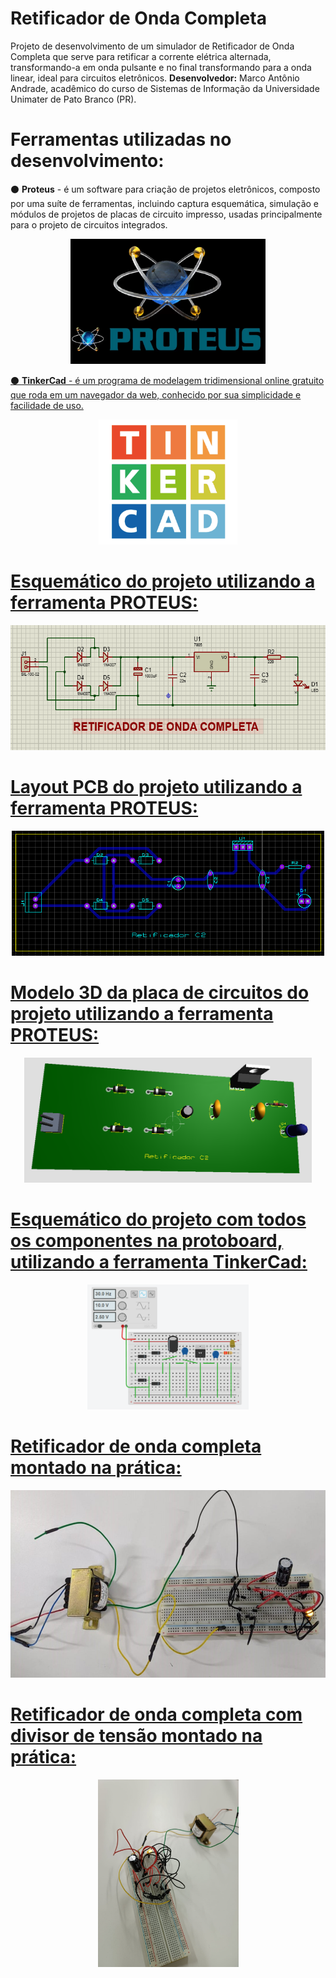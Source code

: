 # Retificador de Onda Completa 
Projeto de desenvolvimento de um simulador de Retificador de Onda Completa que serve para retificar a corrente elétrica alternada, transformando-a em onda pulsante e no final transformando para a onda linear, ideal para circuitos eletrônicos. **Desenvolvedor:** Marco Antônio Andrade, acadêmico do curso de Sistemas de Informação da Universidade Unimater de Pato Branco (PR).


# Ferramentas utilizadas no desenvolvimento:
:black_circle: **Proteus** - é um software para criação de projetos eletrônicos, composto por uma suíte de ferramentas, incluindo captura esquemática, simulação e módulos de projetos de placas de circuito impresso, usadas principalmente para o projeto de circuitos integrados.
<div align=center>
<a href="https://github.com/MarcoAndradee">
<img height="200em" src="./assets/img/proteus.png">
</div>

:black_circle: **TinkerCad** - é um programa de modelagem tridimensional online gratuito que roda em um navegador da web, conhecido por sua simplicidade e facilidade de uso.
<div align=center>
<a href="https://github.com/MarcoAndradee">
<img height="200em" src="./assets/img/tinkercad.png">
</div>

# Esquemático do projeto utilizando a ferramenta PROTEUS:
<div align=center>
<a href="https://github.com/MarcoAndradee">
<img height="200em" src="./assets/img/esquematico.png">
</div>

# Layout PCB do projeto utilizando a ferramenta PROTEUS:
<div align=center>
<a href="https://github.com/MarcoAndradee">
<img height="200em" src="./assets/img/pcb.png">
</div>

# Modelo 3D da placa de circuitos do projeto utilizando a ferramenta PROTEUS:
<div align=center>
<a href="https://github.com/MarcoAndradee">
<img height="200em" src="./assets/img/placa.png">
</div>

# Esquemático do projeto com todos os componentes na protoboard, utilizando a ferramenta TinkerCad:
<div align=center>
<a href="https://github.com/MarcoAndradee">
<img height="200em" src="./assets/img/protoboard.png">
</div>

# Retificador de onda completa montado na prática:
<div align=center>
<a href="https://github.com/MarcoAndradee">
<img height="300em" src="./assets/img/pratica.jfif">
</div>

# Retificador de onda completa com divisor de tensão montado na prática:
<div align=center>
<a href="https://github.com/MarcoAndradee">
<img height="300em" src="./assets/img/divisor.jfif">
</div>